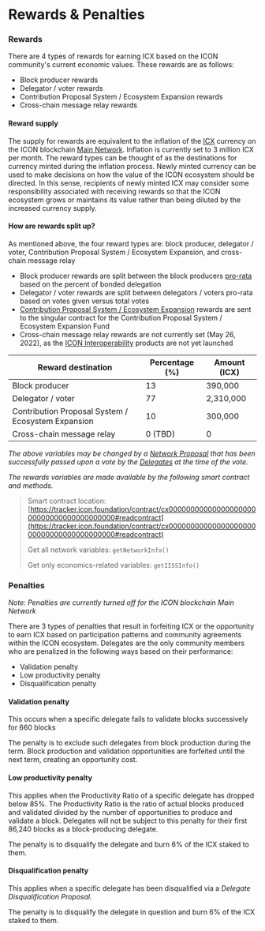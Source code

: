 # Rewards & Penalties

### Rewards

There are 4 types of rewards for earning ICX based on the ICON community's current economic values. These rewards are as follows:

* Block producer rewards
* Delegator / voter rewards
* Contribution Proposal System / Ecosystem Expansion rewards&#x20;
* Cross-chain message relay rewards

#### Reward supply

The supply for rewards are equivalent to the inflation of the [ICX](icx.md) currency on the ICON blockchain [Main Network](../../icon-stack/icon-networks/main-network.md). Inflation is currently set to 3 million ICX per month. The reward types can be thought of as the destinations for currency minted during the inflation process. Newly minted currency can be used to make decisions on how the value of the ICON ecosystem should be directed. In this sense, recipients of newly minted ICX may consider some responsibility associated with receiving rewards so that the ICON ecosystem grows or maintains its value rather than being diluted by the increased currency supply.

#### How are rewards split up?

As mentioned above, the four reward types are: block producer, delegator / voter, Contribution Proposal System / Ecosystem Expansion, and cross-chain message relay

* Block producer rewards are split between the block producers [pro-rata](https://www.investopedia.com/terms/p/pro-rata.asp) based on the percent of bonded delegation
* Delegator / voter rewards are split between delegators / voters pro-rata based on votes given versus total votes
* [Contribution Proposal System / Ecosystem Expansion](https://cps.icon.community) rewards are sent to the singular contract for the Contribution Proposal System / Ecosystem Expansion Fund
* Cross-chain message relay rewards are not currently set (May 26, 2022), as the [ICON Interoperability](broken-reference) products are not yet launched

| Reward destination                                 | Percentage (%) | Amount (ICX) |
| -------------------------------------------------- | -------------- | ------------ |
| Block producer                                     | 13             | 390,000      |
| Delegator / voter                                  | 77             | 2,310,000    |
| Contribution Proposal System / Ecosystem Expansion | 10             | 300,000      |
| Cross-chain message relay                          | 0 (TBD)        | 0            |

_The above variables may be changed by a_ [_Network Proposal_](../governance/network-proposals/) _that has been successfully passed upon a vote by the_ [_Delegates_](../governance/delegates.md) _at the time of the vote._

_The rewards variables are made available by the following smart contract and methods._

> Smart contract location: [https://tracker.icon.foundation/contract/cx0000000000000000000000000000000000000000#readcontract](https://tracker.icon.foundation/contract/cx0000000000000000000000000000000000000000#readcontract)
>
> Get all network variables: `getNetworkInfo()`
>
> Get only economics-related variables: `getIISSInfo()`

### Penalties

_Note: Penalties are currently turned off for the ICON blockchain Main Network_

There are 3 types of penalties that result in forfeiting ICX or the opportunity to earn ICX based on participation patterns and community agreements within the ICON ecosystem. Delegates are the only community members who are penalized in the following ways based on their performance:

* Validation penalty
* Low productivity penalty
* Disqualification penalty

#### Validation penalty

This occurs when a specific delegate fails to validate blocks successively for 660 blocks

The penalty is to exclude such delegates from block production during the term. Block production and validation opportunities are forfeited until the next term, creating an opportunity cost.

#### Low productivity penalty

This applies when the Productivity Ratio of a specific delegate has dropped below 85%. The Productivity Ratio is the ratio of actual blocks produced and validated  divided by the number of opportunities to produce and validate a block. Delegates will not be subject to this penalty for their first 86,240 blocks as a block-producing delegate.

The penalty is to disqualify the delegate and burn 6% of the ICX staked to them.

#### Disqualification penalty

This applies when a specific delegate has been disqualified via a _Delegate Disqualification Proposal._

The penalty is to disqualify the delegate in question and burn 6% of the ICX staked to them.
